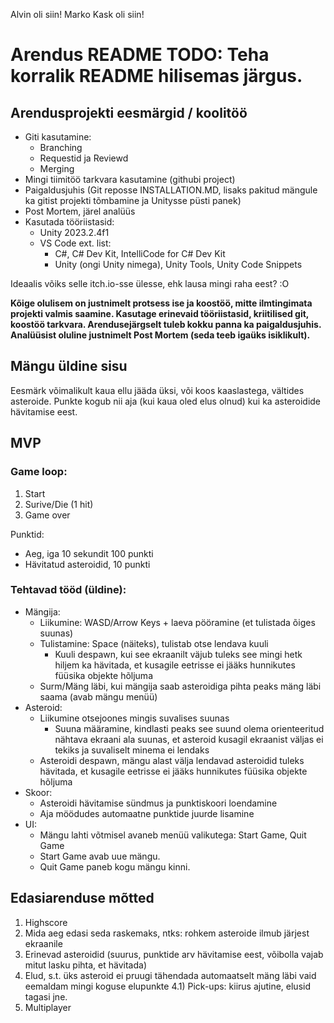 Alvin oli siin!
Marko Kask oli siin!

# Arendus README TODO: Teha korralik README hilisemas järgus.

## Arendusprojekti eesmärgid / koolitöö
- Giti kasutamine:
    - Branching
    - Requestid ja Reviewd
    - Merging
- Mingi tiimitöö tarkvara kasutamine (githubi project)
- Paigaldusjuhis (Git reposse INSTALLATION.MD, lisaks pakitud mängule ka gitist projekti tõmbamine ja Unitysse püsti panek)
- Post Mortem, järel analüüs
- Kasutada tööriistasid: 
    - Unity 2023.2.4f1 
    - VS Code ext. list:
        - C#, C# Dev Kit, IntelliCode for C# Dev Kit
        - Unity (ongi Unity nimega), Unity Tools, Unity Code Snippets

Ideaalis võiks selle itch.io-sse ülesse, ehk lausa mingi raha eest? :O

**Kõige olulisem on justnimelt protsess ise ja koostöö, mitte ilmtingimata projekti valmis saamine. Kasutage erinevaid tööriistasid, kriitilised git, koostöö tarkvara. Arendusejärgselt tuleb kokku panna ka paigaldusjuhis. Analüüsist oluline justnimelt Post Mortem (seda teeb igaüks isiklikult).**

## Mängu üldine sisu
Eesmärk võimalikult kaua ellu jääda üksi, või koos kaaslastega, vältides asteroide. Punkte kogub nii aja (kui kaua oled elus olnud) kui ka asteroidide hävitamise eest.

## MVP
### Game loop:
1) Start
2) Surive/Die (1 hit)
3) Game over

Punktid:
- Aeg, iga 10 sekundit 100 punkti
- Hävitatud asteroidid, 10 punkti

### Tehtavad tööd (üldine):
- Mängija:
    - Liikumine: WASD/Arrow Keys + laeva pööramine (et tulistada õiges suunas)
    - Tulistamine: Space (näiteks), tulistab otse lendava kuuli
        - Kuuli despawn, kui see ekraanilt väjub tuleks see mingi hetk hiljem ka hävitada, et kusagile eetrisse ei jääks hunnikutes füüsika objekte hõljuma
    - Surm/Mäng läbi, kui mängija saab asteroidiga pihta peaks mäng läbi saama (avab mängu menüü)
- Asteroid:
    - Liikumine otsejoones mingis suvalises suunas
        - Suuna määramine, kindlasti peaks see suund olema orienteeritud nähtava ekraani ala suunas, et asteroid kusagil ekraanist väljas ei tekiks ja suvaliselt minema ei lendaks
    - Asteroidi despawn, mängu alast välja lendavad asteroidid tuleks hävitada, et kusagile eetrisse ei jääks hunnikutes füüsika objekte hõljuma
- Skoor:
    - Asteroidi hävitamise sündmus ja punktiskoori loendamine
    - Aja möödudes automaatne punktide juurde lisamine
- UI:
    - Mängu lahti võtmisel avaneb menüü valikutega: Start Game, Quit Game
    - Start Game avab uue mängu.
    - Quit Game paneb kogu mängu kinni.

## Edasiarenduse mõtted
1) Highscore
2) Mida aeg edasi seda raskemaks, ntks: rohkem asteroide ilmub järjest ekraanile
3) Erinevad asteroidid (suurus, punktide arv hävitamise eest, võibolla vajab mitut lasku pihta, et hävitada)
4) Elud, s.t. üks asteroid ei pruugi tähendada automaatselt mäng läbi vaid eemaldam mingi koguse elupunkte
    4.1) Pick-ups: kiirus ajutine, elusid tagasi jne.
5) Multiplayer